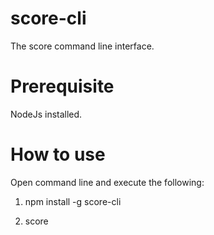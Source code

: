 # score-cli
The score command line interface.

# Prerequisite
NodeJs installed.

# How to use
Open command line and execute the following:

1. npm install -g score-cli

2. score


